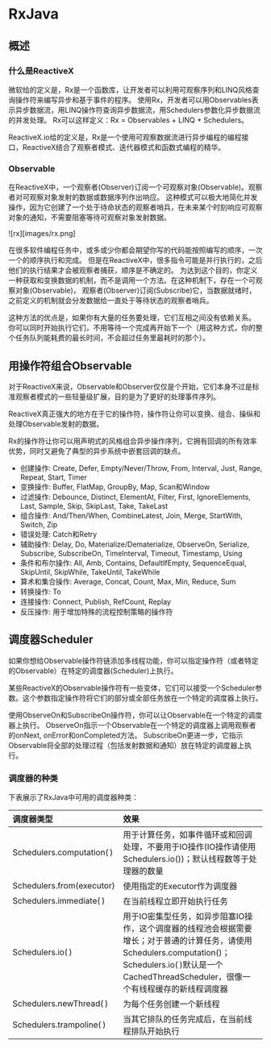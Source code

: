 # RxJava



## 概述

### 什么是ReactiveX

微软给的定义是，Rx是一个函数库，让开发者可以利用可观察序列和LINQ风格查询操作符来编写异步和基于事件的程序。
使用Rx，开发者可以用Observables表示异步数据流，用LINQ操作符查询异步数据流，用Schedulers参数化异步数据流的并发处理。
Rx可以这样定义：Rx = Observables + LINQ + Schedulers。

ReactiveX.io给的定义是，Rx是一个使用可观察数据流进行异步编程的编程接口，ReactiveX结合了观察者模式、迭代器模式和函数式编程的精华。

### Observable

在ReactiveX中，一个观察者(Observer)订阅一个可观察对象(Observable)。观察者对可观察对象发射的数据或数据序列作出响应。
这种模式可以极大地简化并发操作，因为它创建了一个处于待命状态的观察者哨兵，在未来某个时刻响应可观察对象的通知，不需要阻塞等待可观察对象发射数据。

![rx][images/rx.png]

在很多软件编程任务中，或多或少你都会期望你写的代码能按照编写的顺序，一次一个的顺序执行和完成。
但是在ReactiveX中，很多指令可能是并行执行的，之后他们的执行结果才会被观察者捕获，顺序是不确定的。
为达到这个目的，你定义一种获取和变换数据的机制，而不是调用一个方法。在这种机制下，存在一个可观察对象(Observable)，
观察者(Observer)订阅(Subscribe)它，当数据就绪时，之前定义的机制就会分发数据给一直处于等待状态的观察者哨兵。

这种方法的优点是，如果你有大量的任务要处理，它们互相之间没有依赖关系。
你可以同时开始执行它们，不用等待一个完成再开始下一个（用这种方式，你的整个任务队列能耗费的最长时间，不会超过任务里最耗时的那个）。


## 用操作符组合Observable

对于ReactiveX来说，Observable和Observer仅仅是个开始，它们本身不过是标准观察者模式的一些轻量级扩展，目的是为了更好的处理事件序列。

ReactiveX真正强大的地方在于它的操作符，操作符让你可以变换、组合、操纵和处理Observable发射的数据。

Rx的操作符让你可以用声明式的风格组合异步操作序列，它拥有回调的所有效率优势，同时又避免了典型的异步系统中嵌套回调的缺点。

* 创建操作: Create, Defer, Empty/Never/Throw, From, Interval, Just, Range, Repeat, Start, Timer
* 变换操作: Buffer, FlatMap, GroupBy, Map, Scan和Window
* 过滤操作: Debounce, Distinct, ElementAt, Filter, First, IgnoreElements, Last, Sample, Skip, SkipLast, Take, TakeLast
* 组合操作: And/Then/When, CombineLatest, Join, Merge, StartWith, Switch, Zip
* 错误处理: Catch和Retry
* 辅助操作: Delay, Do, Materialize/Dematerialize, ObserveOn, Serialize, Subscribe, SubscribeOn, TimeInterval, Timeout, Timestamp, Using
* 条件和布尔操作: All, Amb, Contains, DefaultIfEmpty, SequenceEqual, SkipUntil, SkipWhile, TakeUntil, TakeWhile
* 算术和集合操作: Average, Concat, Count, Max, Min, Reduce, Sum
* 转换操作: To
* 连接操作: Connect, Publish, RefCount, Replay
* 反压操作: 用于增加特殊的流程控制策略的操作符









## 调度器Scheduler

如果你想给Observable操作符链添加多线程功能，你可以指定操作符（或者特定的Observable）在特定的调度器(Scheduler)上执行。

某些ReactiveX的Observable操作符有一些变体，它们可以接受一个Scheduler参数。这个参数指定操作符将它们的部分或全部任务放在一个特定的调度器上执行。

使用ObserveOn和SubscribeOn操作符，你可以让Observable在一个特定的调度器上执行。
ObserveOn指示一个Observable在一个特定的调度器上调用观察者的onNext, onError和onCompleted方法。
SubscribeOn更进一步，它指示Observable将全部的处理过程（包括发射数据和通知）放在特定的调度器上执行。

### 调度器的种类

下表展示了RxJava中可用的调度器种类：


|调度器类型|效果|
|:-------|:--|
|Schedulers.computation( )|用于计算任务，如事件循环或和回调处理，不要用于IO操作(IO操作请使用Schedulers.io())；默认线程数等于处理器的数量|
|Schedulers.from(executor)|使用指定的Executor作为调度器|
|Schedulers.immediate( )|在当前线程立即开始执行任务|
|Schedulers.io( )|用于IO密集型任务，如异步阻塞IO操作，这个调度器的线程池会根据需要增长；对于普通的计算任务，请使用Schedulers.computation()；Schedulers.io( )默认是一个CachedThreadScheduler，很像一个有线程缓存的新线程调度器|
|Schedulers.newThread( )|为每个任务创建一个新线程|
|Schedulers.trampoline( )|当其它排队的任务完成后，在当前线程排队开始执行|